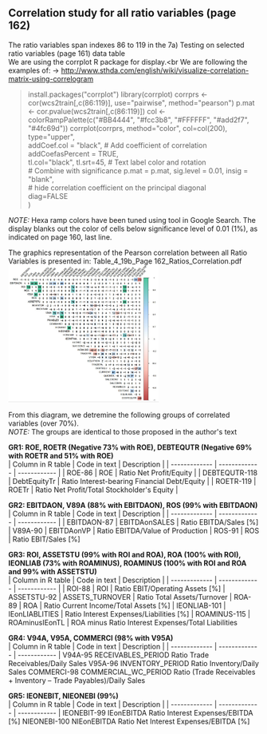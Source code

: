 ## Correlation study for all ratio variables (page 162)

The ratio variables span indexes 86 to 119 in the 7a) Testing on selected ratio variables (page 161) data table<br>
We are using the corrplot R package for display.<br
We are following the examples of: -> http://www.sthda.com/english/wiki/visualize-correlation-matrix-using-correlogram

> install.packages("corrplot")
> library(corrplot)
> corrprs	<- cor(wcs2train[,c(86:119)], use="pairwise", method="pearson")
> p.mat <- cor.pvalue(wcs2train[,c(86:119)])
> col <- colorRampPalette(c("#BB4444", "#fcc3b8", "#FFFFFF", "#add2f7", "#4fc69d"))
> corrplot(corrprs, method="color", col=col(200),  
         type="upper",<br> 
         addCoef.col = "black", \# Add coefficient of correlation<br>
         addCoefasPercent = TRUE,<br>
         tl.col="black", tl.srt=45, \# Text label color and rotation<br>
         \# Combine with significance
         p.mat = p.mat, sig.level = 0.01, insig = "blank",<br>
         \# hide correlation coefficient on the principal diagonal<br>
         diag=FALSE<br>
         )<br>

<em>NOTE:</em> Hexa ramp colors have been tuned using tool in Google Search.
The display blanks out the color of cells below significance level of 0.01 (1%), as indicated on page 160, last line.<br>

The graphics representation of the Pearson correlation between all Ratio Variables is presented in: Table_4_19b_Page 162_Ratios_Correlation.pdf
<img src="./assets/Table_4_19b_Page 162_Ratios_Correlation.JPG" alt="drawing" width="60%"/>

From this diagram, we detremine the following groups of correlated variables (over 70%).<br> 
<em>NOTE:</em> The groups are identical to those proposed in the author's text<br>

<strong>GR1: ROE, ROETR (Negative 73% with ROE), DEBTEQUTR (Negative 69% with ROETR and 51% with ROE)</strong><br>
| Column in R table  | Code in text | Description |
| ------------- | ------------- | ------------ |
| ROE-86		| ROE			| Ratio Net Profit/Equity |
| DEBTEQUTR-118	| DebtEquityTr	         | Ratio Interest-bearing Financial Debt/Equity |
| ROETR-119	| ROETr			| Ratio Net Profit/Total Stockholder's Equity |

<strong>GR2: EBITDAON, V89A (88% with EBITDAON), ROS (99% with EBITDAON)</strong><br>
| Column in R table  | Code in text | Description |
| ------------- | ------------- | ------------ |
| EBITDAON-87	| EBITDAonSALES	| Ratio EBITDA/Sales [%]
| V89A-90	| EBITDAonVP	| Ratio EBITDA/Value of Production
| ROS-91		| ROS	         | Ratio EBIT/Sales [%]

<strong>GR3: ROI, ASSETSTU (99% with ROI and ROA), ROA (100% with ROI), IEONLIAB (73% with ROAMINUS), ROAMINUS (100% with ROI and ROA and 99% with ASSETSTU)</strong><br>
| Column in R table  | Code in text | Description |
| ------------- | ------------- | ------------ |
| ROI-88		| ROI		| Ratio EBIT/Operating Assets [%]
| ASSETSTU-92	| ASSETS_TURNOVER	| Ratio Total Assets/Turnover
| ROA-89		| ROA		| Ratio Current Income/Total Assets [%]
| IEONLIAB-101	| IEonLIABLITIES	| Ratio Interest Expenses/Liabilities [%]
| ROAMINUS-115	| ROAminusIEonTL	| ROA minus Ratio Interest Expenses/Total Liabilities

<strong>GR4: V94A, V95A, COMMERCI (98% with V95A)</strong><br>
| Column in R table  | Code in text | Description |
| ------------- | ------------- | ------------ |
V94A-95		RECEIVABLES_PERIOD	Ratio Trade Receivables/Daily Sales
V95A-96		INVENTORY_PERIOD		Ratio Inventory/Daily Sales
COMMERCI-98		COMMERCIAL_WC_PERIOD	Ratio (Trade Receivables + Inventory – Trade Payables)/Daily Sales

<strong>GR5: IEONEBIT, NIEONEBI (99%)</strong><br>
| Column in R table  | Code in text | Description |
| ------------- | ------------- | ------------ |
IEONEBIT-99		IEonEBITDA		Ratio Interest Expenses/EBITDA [%]
NIEONEBI-100	NIEonEBITDA		Ratio Net Interest Expenses/EBITDA [%]






